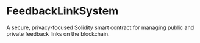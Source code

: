 # FeedbackLinkSystem
A secure, privacy-focused Solidity smart contract for managing public and private feedback links on the blockchain.
